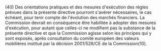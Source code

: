 (40) Des orientations pratiques et des mesures d'exécution des règles prévues dans la présente directive pourront s'avérer nécessaires, le cas échéant, pour tenir compte de l'évolution des marchés financiers. La Commission devrait en conséquence être habilitée à adopter des mesures d'exécution, pour autant que celles-ci ne modifient pas la substance de la présente directive et que la Commission agisse selon les principes qui y sont exposés, après consultation du comité européen des valeurs mobilières institué par la décision 2001/528/CE de la Commission(10).
